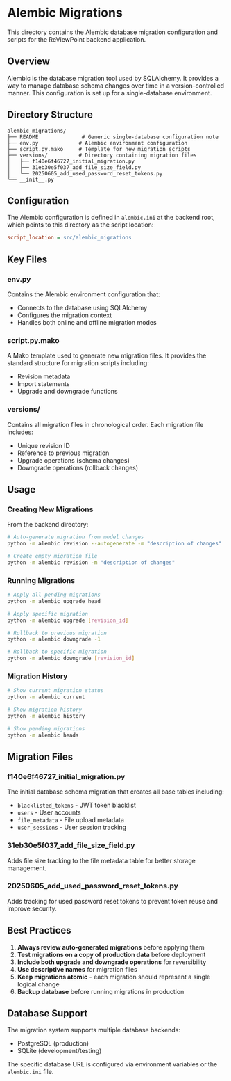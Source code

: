 # Alembic Migrations

This directory contains the Alembic database migration configuration and scripts for the ReViewPoint backend application.

## Overview

Alembic is the database migration tool used by SQLAlchemy. It provides a way to manage database schema changes over time in a version-controlled manner. This configuration is set up for a single-database environment.

## Directory Structure

```
alembic_migrations/
├── README              # Generic single-database configuration note
├── env.py             # Alembic environment configuration
├── script.py.mako     # Template for new migration scripts
├── versions/          # Directory containing migration files
│   ├── f140e6f46727_initial_migration.py
│   ├── 31eb30e5f037_add_file_size_field.py
│   └── 20250605_add_used_password_reset_tokens.py
└── __init__.py
```

## Configuration

The Alembic configuration is defined in `alembic.ini` at the backend root, which points to this directory as the script location:

```ini
script_location = src/alembic_migrations
```

## Key Files

### env.py
Contains the Alembic environment configuration that:
- Connects to the database using SQLAlchemy
- Configures the migration context
- Handles both online and offline migration modes

### script.py.mako
A Mako template used to generate new migration files. It provides the standard structure for migration scripts including:
- Revision metadata
- Import statements
- Upgrade and downgrade functions

### versions/
Contains all migration files in chronological order. Each migration file includes:
- Unique revision ID
- Reference to previous migration
- Upgrade operations (schema changes)
- Downgrade operations (rollback changes)

## Usage

### Creating New Migrations

From the backend directory:

```bash
# Auto-generate migration from model changes
python -m alembic revision --autogenerate -m "description of changes"

# Create empty migration file
python -m alembic revision -m "description of changes"
```

### Running Migrations

```bash
# Apply all pending migrations
python -m alembic upgrade head

# Apply specific migration
python -m alembic upgrade [revision_id]

# Rollback to previous migration
python -m alembic downgrade -1

# Rollback to specific migration
python -m alembic downgrade [revision_id]
```

### Migration History

```bash
# Show current migration status
python -m alembic current

# Show migration history
python -m alembic history

# Show pending migrations
python -m alembic heads
```

## Migration Files

### f140e6f46727_initial_migration.py
The initial database schema migration that creates all base tables including:
- `blacklisted_tokens` - JWT token blacklist
- `users` - User accounts
- `file_metadata` - File upload metadata
- `user_sessions` - User session tracking

### 31eb30e5f037_add_file_size_field.py
Adds file size tracking to the file metadata table for better storage management.

### 20250605_add_used_password_reset_tokens.py
Adds tracking for used password reset tokens to prevent token reuse and improve security.

## Best Practices

1. **Always review auto-generated migrations** before applying them
2. **Test migrations on a copy of production data** before deployment
3. **Include both upgrade and downgrade operations** for reversibility
4. **Use descriptive names** for migration files
5. **Keep migrations atomic** - each migration should represent a single logical change
6. **Backup database** before running migrations in production

## Database Support

The migration system supports multiple database backends:
- PostgreSQL (production)
- SQLite (development/testing)

The specific database URL is configured via environment variables or the `alembic.ini` file.